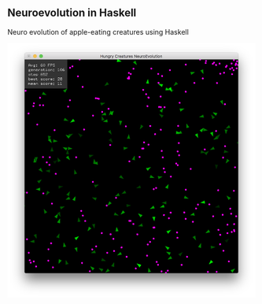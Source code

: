 ## Neuroevolution in Haskell

Neuro evolution of apple-eating creatures using Haskell

![Screenshot](doc/images/screenshot.png?raw=true "Screenshot")
